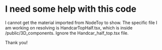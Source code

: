 # I need some help with this code

I cannot get the material imported from NodeToy to show.
The specific file I am working on resolving is HandcarTopHalf.tsx, which is inside /public/3D_components. Ignore the Handcar_half_top.tsx file.

Thank you!

